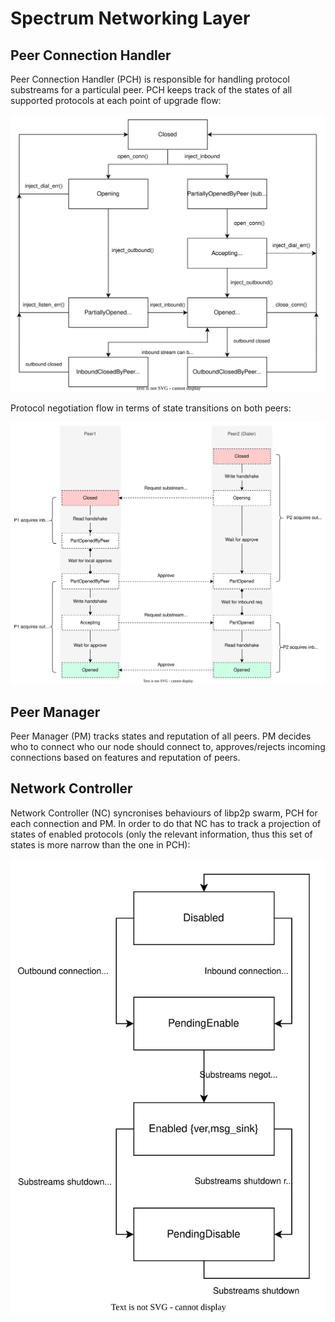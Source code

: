 # Spectrum Networking Layer

## Peer Connection Handler

Peer Connection Handler (PCH) is responsible for handling protocol substreams for a particulal peer. PCH keeps track of the
states of all supported protocols at each point of upgrade flow:

![Protocol States in PCH](./assets/ProtocolState_PCH.svg)

Protocol negotiation flow in terms of state transitions on both peers:

![Protocol negotiation flow](./assets/ProtocolNegotiation.svg)

## Peer Manager

Peer Manager (PM) tracks states and reputation of all peers. PM decides who to connect who our node should connect to, 
approves/rejects incoming connections based on features and reputation of peers.

## Network Controller

Network Controller (NC) syncronises behaviours of libp2p swarm, PCH for each connection and PM. In order to do that NC 
has to track a projection of states of enabled protocols (only the relevant information, thus this set of states is 
more narrow than the one in PCH):

![Enabled Protocol States in NC](./assets/EnabledProtocol_NC.svg)
